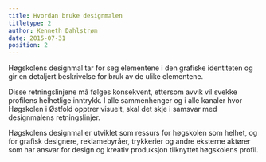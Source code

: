 ```yaml
---
title: Hvordan bruke designmalen
titletype: 2
author: Kenneth Dahlstrøm
date: 2015-07-31
position: 2
---
```

Høgskolens designmal tar for seg elementene i den grafiske identiteten og gir en detaljert beskrivelse for bruk av de ulike elementene.

Disse retningslinjene må følges konsekvent, ettersom avvik vil svekke profilens helhetlige inntrykk. I alle sammenhenger og i alle kanaler hvor Høgskolen i Østfold opptrer visuelt, skal det skje i samsvar med designmalens retningslinjer.

Høgskolens designmal er utviklet som ressurs for høgskolen som helhet, og for grafisk designere, reklamebyråer, trykkerier og andre eksterne aktører som har ansvar for design og kreativ produksjon tilknyttet høgskolens profil.

